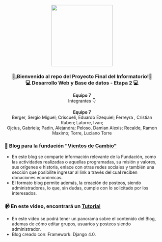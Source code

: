 <p align="center" width="300">
   <img align="center" width="200" src="https://github.com/llalexis90ll/Proyecto-7/blob/main/Proj_finalE7/static/informatorio%20(1).jpg" />
   <h3 align="center">👋¡Bienvenido al repo del Proyecto Final del Informatorio!👋 <br>
     💻 Desarrollo Web y Base de datos - Etapa 2 💻</h3>
</p>

<p align="center"><strong>Equipo 7</strong> <br />Integrantes 👇</p>
<p align="center"><strong>Equipo 7</strong> <br />
Berger, Sergio Miguel; Criscueli, Eduardo Ezequiel; Ferreyra , Cristian Ruben; Latorre, Ivan; <br>
Ojcius, Gabriela; Padin, Alejandra; Peloso, Damian Alexis; Recalde, Ramon Maximo; Torre, Luciano Torre
</p>

### 📝 Blog para la fundación ["Vientos de Cambio"](http://fvientosdecambio.pythonanywhere.com/)
- En este blog se comparte información relevante de la Fundación, como las actividades realizadas o aquellas programadas, su misión y valores, sus orígenes e historia, enlace con otras redes sociales y también una sección que posibilite ingresar al link a través del cual reciben donaciones económicas. 
- El formato blog permite además, la creación de posteos, siendo administradores, lo que, sin dudas, cumple con lo solicitado por los interesados.


### 📹 En este video, encontrará un [Tutorial](https://www.youtube.com/watch?v=tQ7sHToAE6Q&feature=youtu.be)
- En este video se podrá tener un panorama sobre el contenido del Blog, ademas de cómo editar grupos, usuarios y posteos siendo administrador. 
- Blog creado con: Framework: Django 4.0.

